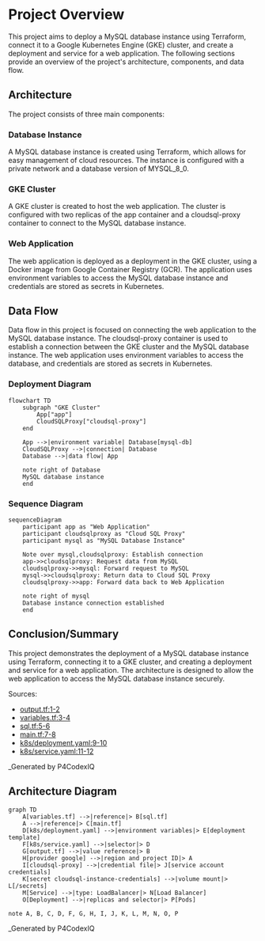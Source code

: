 # Project Overview

This project aims to deploy a MySQL database instance using Terraform, connect it to a Google Kubernetes Engine (GKE) cluster, and create a deployment and service for a web application. The following sections provide an overview of the project's architecture, components, and data flow.

## Architecture

The project consists of three main components:

### Database Instance

A MySQL database instance is created using Terraform, which allows for easy management of cloud resources. The instance is configured with a private network and a database version of MYSQL_8_0.

### GKE Cluster

A GKE cluster is created to host the web application. The cluster is configured with two replicas of the app container and a cloudsql-proxy container to connect to the MySQL database instance.

### Web Application

The web application is deployed as a deployment in the GKE cluster, using a Docker image from Google Container Registry (GCR). The application uses environment variables to access the MySQL database instance and credentials are stored as secrets in Kubernetes.

## Data Flow

Data flow in this project is focused on connecting the web application to the MySQL database instance. The cloudsql-proxy container is used to establish a connection between the GKE cluster and the MySQL database instance. The web application uses environment variables to access the database, and credentials are stored as secrets in Kubernetes.

### Deployment Diagram
```
flowchart TD
    subgraph "GKE Cluster"
        App["app"]
        CloudSQLProxy["cloudsql-proxy"]
    end

    App -->|environment variable| Database[mysql-db]
    CloudSQLProxy -->|connection| Database
    Database -->|data flow| App

    note right of Database
    MySQL database instance
    end
```

### Sequence Diagram
```
sequenceDiagram
    participant app as "Web Application"
    participant cloudsqlproxy as "Cloud SQL Proxy"
    participant mysql as "MySQL Database Instance"

    Note over mysql,cloudsqlproxy: Establish connection
    app->>cloudsqlproxy: Request data from MySQL
    cloudsqlproxy->>mysql: Forward request to MySQL
    mysql->>cloudsqlproxy: Return data to Cloud SQL Proxy
    cloudsqlproxy->>app: Forward data back to Web Application

    note right of mysql
    Database instance connection established
    end
```

## Conclusion/Summary

This project demonstrates the deployment of a MySQL database instance using Terraform, connecting it to a GKE cluster, and creating a deployment and service for a web application. The architecture is designed to allow the web application to access the MySQL database instance securely.

Sources:

* [output.tf:1-2](#page-anchor-or-id)
* [variables.tf:3-4](#page-anchor-or-id)
* [sql.tf:5-6](#page-anchor-or-id)
* [main.tf:7-8](#page-anchor-or-id)
* [k8s/deployment.yaml:9-10](#page-anchor-or-id)
* [k8s/service.yaml:11-12](#page-anchor-or-id)

_Generated by P4CodexIQ

## Architecture Diagram

```mermaid
graph TD
    A[variables.tf] -->|reference|> B[sql.tf]
    A -->|reference|> C[main.tf]
    D[k8s/deployment.yaml] -->|environment variables|> E[deployment template]
    F[k8s/service.yaml] -->|selector|> D
    G[output.tf] -->|value reference|> B
    H[provider google] -->|region and project ID|> A
    I[cloudsql-proxy] -->|credential file|> J[service account credentials]
    K[secret cloudsql-instance-credentials] -->|volume mount|> L[/secrets]
    M[Service] -->|type: LoadBalancer|> N[Load Balancer]
    O[Deployment] -->|replicas and selector|> P[Pods]

note A, B, C, D, F, G, H, I, J, K, L, M, N, O, P
```

_Generated by P4CodexIQ